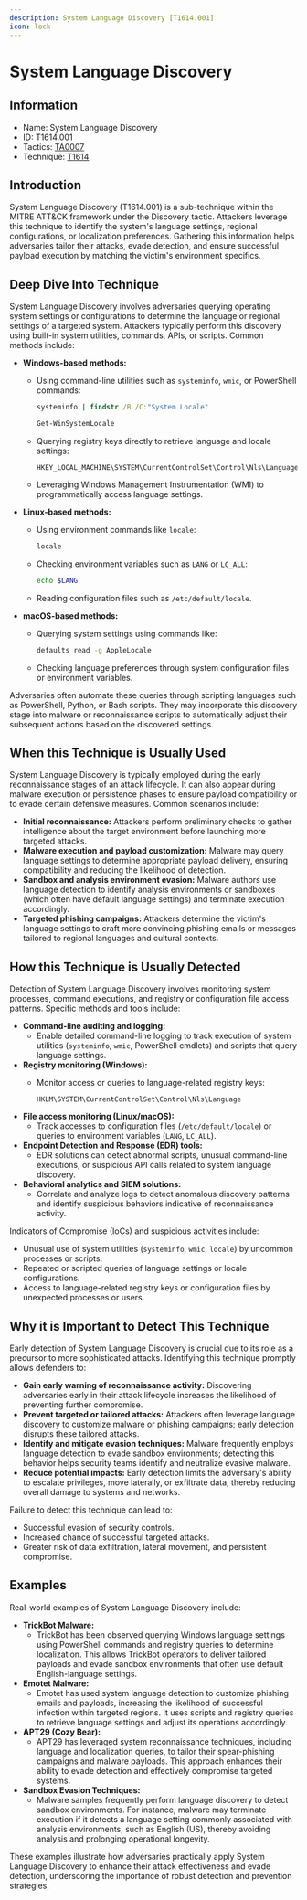 ```yaml
---
description: System Language Discovery [T1614.001]
icon: lock
---
```


# System Language Discovery

## Information

* Name: System Language Discovery
* ID: T1614.001
* Tactics: [TA0007](../)
* Technique: [T1614](./)

## Introduction

System Language Discovery (T1614.001) is a sub-technique within the MITRE ATT\&CK framework under the Discovery tactic. Attackers leverage this technique to identify the system's language settings, regional configurations, or localization preferences. Gathering this information helps adversaries tailor their attacks, evade detection, and ensure successful payload execution by matching the victim's environment specifics.

## Deep Dive Into Technique

System Language Discovery involves adversaries querying operating system settings or configurations to determine the language or regional settings of a targeted system. Attackers typically perform this discovery using built-in system utilities, commands, APIs, or scripts. Common methods include:

* **Windows-based methods:**
  *   Using command-line utilities such as `systeminfo`, `wmic`, or PowerShell commands:

      ```cmd
      systeminfo | findstr /B /C:"System Locale"
      ```

      ```powershell
      Get-WinSystemLocale
      ```
  *   Querying registry keys directly to retrieve language and locale settings:

      ```
      HKEY_LOCAL_MACHINE\SYSTEM\CurrentControlSet\Control\Nls\Language
      ```
  * Leveraging Windows Management Instrumentation (WMI) to programmatically access language settings.
* **Linux-based methods:**
  *   Using environment commands like `locale`:

      ```bash
      locale
      ```
  *   Checking environment variables such as `LANG` or `LC_ALL`:

      ```bash
      echo $LANG
      ```
  * Reading configuration files such as `/etc/default/locale`.
* **macOS-based methods:**
  *   Querying system settings using commands like:

      ```bash
      defaults read -g AppleLocale
      ```
  * Checking language preferences through system configuration files or environment variables.

Adversaries often automate these queries through scripting languages such as PowerShell, Python, or Bash scripts. They may incorporate this discovery stage into malware or reconnaissance scripts to automatically adjust their subsequent actions based on the discovered settings.

## When this Technique is Usually Used

System Language Discovery is typically employed during the early reconnaissance stages of an attack lifecycle. It can also appear during malware execution or persistence phases to ensure payload compatibility or to evade certain defensive measures. Common scenarios include:

* **Initial reconnaissance:** Attackers perform preliminary checks to gather intelligence about the target environment before launching more targeted attacks.
* **Malware execution and payload customization:** Malware may query language settings to determine appropriate payload delivery, ensuring compatibility and reducing the likelihood of detection.
* **Sandbox and analysis environment evasion:** Malware authors use language detection to identify analysis environments or sandboxes (which often have default language settings) and terminate execution accordingly.
* **Targeted phishing campaigns:** Attackers determine the victim's language settings to craft more convincing phishing emails or messages tailored to regional languages and cultural contexts.

## How this Technique is Usually Detected

Detection of System Language Discovery involves monitoring system processes, command executions, and registry or configuration file access patterns. Specific methods and tools include:

* **Command-line auditing and logging:**
  * Enable detailed command-line logging to track execution of system utilities (`systeminfo`, `wmic`, PowerShell cmdlets) and scripts that query language settings.
* **Registry monitoring (Windows):**
  *   Monitor access or queries to language-related registry keys:

      ```
      HKLM\SYSTEM\CurrentControlSet\Control\Nls\Language
      ```
* **File access monitoring (Linux/macOS):**
  * Track accesses to configuration files (`/etc/default/locale`) or queries to environment variables (`LANG`, `LC_ALL`).
* **Endpoint Detection and Response (EDR) tools:**
  * EDR solutions can detect abnormal scripts, unusual command-line executions, or suspicious API calls related to system language discovery.
* **Behavioral analytics and SIEM solutions:**
  * Correlate and analyze logs to detect anomalous discovery patterns and identify suspicious behaviors indicative of reconnaissance activity.

Indicators of Compromise (IoCs) and suspicious activities include:

* Unusual use of system utilities (`systeminfo`, `wmic`, `locale`) by uncommon processes or scripts.
* Repeated or scripted queries of language settings or locale configurations.
* Access to language-related registry keys or configuration files by unexpected processes or users.

## Why it is Important to Detect This Technique

Early detection of System Language Discovery is crucial due to its role as a precursor to more sophisticated attacks. Identifying this technique promptly allows defenders to:

* **Gain early warning of reconnaissance activity:** Discovering adversaries early in their attack lifecycle increases the likelihood of preventing further compromise.
* **Prevent targeted or tailored attacks:** Attackers often leverage language discovery to customize malware or phishing campaigns; early detection disrupts these tailored attacks.
* **Identify and mitigate evasion techniques:** Malware frequently employs language detection to evade sandbox environments; detecting this behavior helps security teams identify and neutralize evasive malware.
* **Reduce potential impacts:** Early detection limits the adversary's ability to escalate privileges, move laterally, or exfiltrate data, thereby reducing overall damage to systems and networks.

Failure to detect this technique can lead to:

* Successful evasion of security controls.
* Increased chance of successful targeted attacks.
* Greater risk of data exfiltration, lateral movement, and persistent compromise.

## Examples

Real-world examples of System Language Discovery include:

* **TrickBot Malware:**
  * TrickBot has been observed querying Windows language settings using PowerShell commands and registry queries to determine localization. This allows TrickBot operators to deliver tailored payloads and evade sandbox environments that often use default English-language settings.
* **Emotet Malware:**
  * Emotet has used system language detection to customize phishing emails and payloads, increasing the likelihood of successful infection within targeted regions. It uses scripts and registry queries to retrieve language settings and adjust its operations accordingly.
* **APT29 (Cozy Bear):**
  * APT29 has leveraged system reconnaissance techniques, including language and localization queries, to tailor their spear-phishing campaigns and malware payloads. This approach enhances their ability to evade detection and effectively compromise targeted systems.
* **Sandbox Evasion Techniques:**
  * Malware samples frequently perform language discovery to detect sandbox environments. For instance, malware may terminate execution if it detects a language setting commonly associated with analysis environments, such as English (US), thereby avoiding analysis and prolonging operational longevity.

These examples illustrate how adversaries practically apply System Language Discovery to enhance their attack effectiveness and evade detection, underscoring the importance of robust detection and prevention strategies.
